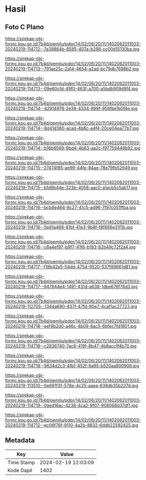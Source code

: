 # Hasil

## Foto C Plano

https://sirekap-obj-formc.kpu.go.id/7b4d/pemilu/pdpr/14/02/06/20/11/1402062011003-20240219-114712--7a39864b-8585-407a-b298-cc00d15130ba.jpg

https://sirekap-obj-formc.kpu.go.id/7b4d/pemilu/pdpr/14/02/06/20/11/1402062011003-20240219-114713--791ae25c-2a14-4654-a2ad-bc79db7698b2.jpg

https://sirekap-obj-formc.kpu.go.id/7b4d/pemilu/pdpr/14/02/06/20/11/1402062011003-20240219-114713--09e60cfd-49f0-463f-a700-a5bdb909d9f4.jpg

https://sirekap-obj-formc.kpu.go.id/7b4d/pemilu/pdpr/14/02/06/20/11/1402062011003-20240219-114714--42914976-2e38-4334-899f-956fbe1b0f4e.jpg

https://sirekap-obj-formc.kpu.go.id/7b4d/pemilu/pdpr/14/02/06/20/11/1402062011003-20240219-114714--8d41d380-acad-4b8c-a4f4-20ce04ea77b7.jpg

https://sirekap-obj-formc.kpu.go.id/7b4d/pemilu/pdpr/14/02/06/20/11/1402062011003-20240219-114714--b16b6569-9bd4-4b83-aa2c-f97759448b92.jpg

https://sirekap-obj-formc.kpu.go.id/7b4d/pemilu/pdpr/14/02/06/20/11/1402062011003-20240219-114715--27474f85-ae99-44fe-84ae-78e79fb52949.jpg

https://sirekap-obj-formc.kpu.go.id/7b4d/pemilu/pdpr/14/02/06/20/11/1402062011003-20240219-114715--b1d9b44e-323b-4058-aac0-a1acb5c5ab17.jpg

https://sirekap-obj-formc.kpu.go.id/7b4d/pemilu/pdpr/14/02/06/20/11/1402062011003-20240219-114716--bcb8e484-8c27-41c5-ad96-7f97c051ffba.jpg

https://sirekap-obj-formc.kpu.go.id/7b4d/pemilu/pdpr/14/02/06/20/11/1402062011003-20240219-114716--5e91a468-81bf-41e3-9b8f-f8f666e31f1b.jpg

https://sirekap-obj-formc.kpu.go.id/7b4d/pemilu/pdpr/14/02/06/20/11/1402062011003-20240219-114716--c6a4ef97-b9f7-41f6-b193-82b49c72f2a4.jpg

https://sirekap-obj-formc.kpu.go.id/7b4d/pemilu/pdpr/14/02/06/20/11/1402062011003-20240219-114717--f18b42e5-54dd-4754-9520-537f89661d81.jpg

https://sirekap-obj-formc.kpu.go.id/7b4d/pemilu/pdpr/14/02/06/20/11/1402062011003-20240219-114717--947844e4-1491-431d-a638-1dbe676f78d3.jpg

https://sirekap-obj-formc.kpu.go.id/7b4d/pemilu/pdpr/14/02/06/20/11/1402062011003-20240219-112705--1344a690-437f-47fd-90e7-4caf1ac27723.jpg

https://sirekap-obj-formc.kpu.go.id/7b4d/pemilu/pdpr/14/02/06/20/11/1402062011003-20240219-114718--eef9b2d0-a46c-4b09-8ac5-6bfec7fd1801.jpg

https://sirekap-obj-formc.kpu.go.id/7b4d/pemilu/pdpr/14/02/06/20/11/1402062011003-20240219-114718--c2836740-7ac8-419f-8b47-4b8acc1f4b70.jpg

https://sirekap-obj-formc.kpu.go.id/7b4d/pemilu/pdpr/14/02/06/20/11/1402062011003-20240219-114718--9634d2c3-4fb1-452f-9a95-b520aa800909.jpg

https://sirekap-obj-formc.kpu.go.id/7b4d/pemilu/pdpr/14/02/06/20/11/1402062011003-20240219-113510--0e691f31-578e-4c25-aaea-638db35b227d.jpg

https://sirekap-obj-formc.kpu.go.id/7b4d/pemilu/pdpr/14/02/06/20/11/1402062011003-20240219-114719--0aed16ac-4238-4ca2-9f07-908068d37df1.jpg

https://sirekap-obj-formc.kpu.go.id/7b4d/pemilu/pdpr/14/02/06/20/11/1402062011003-20240219-114712--ec06f76f-9110-4a2b-8832-6ddb22592425.jpg


## Metadata

| Key        | Value               |
| ---------- | ------------------- |
| Time Stamp | 2024-02-19 12:03:09 |
| Kode Dapil | 1402                |



